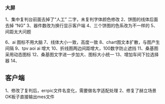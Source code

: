 ### 大屏

1、集中复判台前面去掉了“人工” 二字，未复判字体颜色修改
2、饼图的线体后面去掉 “NG" 
3、器件数改为换行显示客户端
4、三个饼图的色系改为不一样的
5、间距太大问题

6、ai 图标不用大脑
7、线体大小一致，高度一致
8、chart图文本扩散，与图产生间隔
9、tpv aoi ai 增大
10、折线图两边间距增大，100数字防止遮挡
11、桑基图采用动态图标
12、桑基图文字进一步加大、图标大小统一
13、增加车间下拉选择器
14、

## 客户端

1、修改了复判后，errpic文件名变化，需要做名字适配处理
2、修复了赫立场景OK板子直接输出mes文件